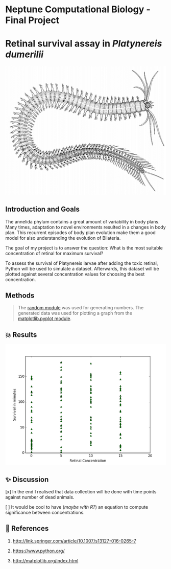 # Neptune Computational Biology - Final Project


# **Retinal survival assay in** *Platynereis dumerilii*


![Figure 1 - Platynereis](./Platynereis.png?raw=true)

## Introduction and Goals

The annelida phylum contains a great amount of variability in body plans. Many times, adaptation to novel environments resulted in a changes in body plan. This recurrent episodes of body plan evolution make them a good model for also understanding the evolution of Bilateria.

The goal of my project is to answer the question: What is the most suitable concentration of retinal for maximum survival?

To assess the survival of Platynereis larvae after adding the toxic retinal, Python will be used to simulate a dataset. Afterwards, this dataset will be plotted against several concentration values for choosing the best concentration.


## Methods

>The [random module](https://docs.python.org/2/library/random.html) was used for generating numbers. 
>The generated data was used for plotting a graph from the [matplotlib.pyplot module](http://matplotlib.org/index.html).


## :boom: Results


![Figure 2 - data_graph_fig](./data_plot.png?raw=true)

## :sparkles: Discussion

[x] In the end I realised that data collection will be done with time points against number of dead animals.

[ ] It would be cool to have (*maybe with R?*) an equation to compute significance between concentrations.



## :camel: References


1. http://link.springer.com/article/10.1007/s13127-016-0265-7

2. https://www.python.org/

3. http://matplotlib.org/index.html

